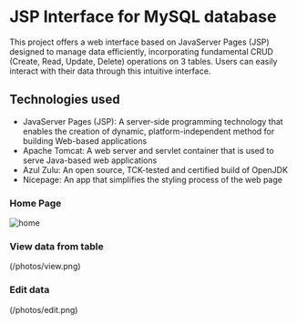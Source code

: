 # JSP Interface for MySQL database

This project offers a web interface based on JavaServer Pages (JSP) designed to manage data efficiently, incorporating fundamental CRUD (Create, Read, Update, Delete) operations on 3 tables. Users can easily interact with their data through this intuitive interface.

## Technologies used
- JavaServer Pages (JSP): A server-side programming technology that enables the creation of dynamic, platform-independent method for building Web-based applications
- Apache Tomcat: A web server and servlet container that is used to serve Java-based web applications
- Azul Zulu: An open source, TCK-tested and certified build of OpenJDK
- Nicepage: An app that simplifies the styling process of the web page

### Home Page
![home](https://github.com/[lucadavid12]/[JSP-CRUD]/blob/[main]//photos/home.png?raw=true)

### View data from table 
(/photos/view.png)

### Edit data
(/photos/edit.png)
